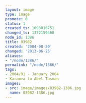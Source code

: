 ```yaml
---
layout: image
type: image
promote: 0
status: 1
created_ts: 1093016751
changed_ts: 1372159468
node_id: 1386
title: 03982
created: '2004-08-20'
changed: '2013-06-25'
aliases:
- "/node/1386/"
permalink: "/node/1386/"
tags:
- 2004/01 - January 2004
- Karamea to Abel Tasman
images:
- src: image/images/03982-1386.jpg
  name: 03982-1386.jpg
---
```


